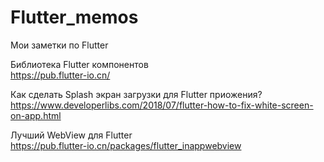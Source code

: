 # Flutter_memos
Мои заметки по Flutter

Библиотека Flutter компонентов<br>
https://pub.flutter-io.cn/

Как сделать Splash экран загрузки для Flutter приожения?<br>
https://www.developerlibs.com/2018/07/flutter-how-to-fix-white-screen-on-app.html

Лучший WebView для Flutter<br>
https://pub.flutter-io.cn/packages/flutter_inappwebview
